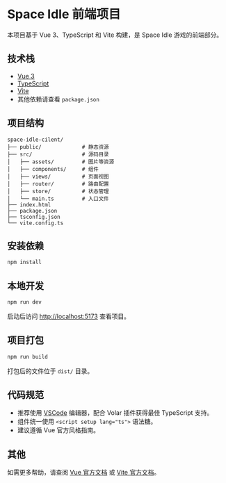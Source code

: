 # Space Idle 前端项目

本项目基于 Vue 3、TypeScript 和 Vite 构建，是 Space Idle 游戏的前端部分。

## 技术栈

- [Vue 3](https://vuejs.org/)
- [TypeScript](https://www.typescriptlang.org/)
- [Vite](https://vitejs.dev/)
- 其他依赖请查看 `package.json`

## 项目结构

```
space-idle-cilent/
├── public/             # 静态资源
├── src/                # 源码目录
│   ├── assets/         # 图片等资源
│   ├── components/     # 组件
│   ├── views/          # 页面视图
│   ├── router/         # 路由配置
│   ├── store/          # 状态管理
│   └── main.ts         # 入口文件
├── index.html
├── package.json
├── tsconfig.json
└── vite.config.ts
```

## 安装依赖

```bash
npm install
```

## 本地开发

```bash
npm run dev
```

启动后访问 [http://localhost:5173](http://localhost:5173) 查看项目。

## 项目打包

```bash
npm run build
```

打包后的文件位于 `dist/` 目录。

## 代码规范

- 推荐使用 [VSCode](https://code.visualstudio.com/) 编辑器，配合 Volar 插件获得最佳 TypeScript 支持。
- 组件统一使用 `<script setup lang="ts">` 语法糖。
- 建议遵循 Vue 官方风格指南。

## 其他

如需更多帮助，请查阅 [Vue 官方文档](https://vuejs.org/) 或 [Vite 官方文档](https://vitejs.dev/)。
